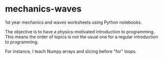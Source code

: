 # mechanics-waves
1st year mechanics and waves worksheets using Python notebooks.

The objective is to have a physics-motivated introduction to programming.
This means the order of topics is not the usual one for a regular introduction to programming.

For instance, I teach Numpy arrays and slicing before "for" loops.
